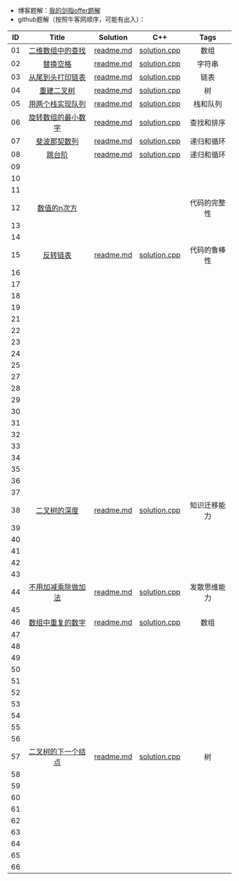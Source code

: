 
- 博客题解：[我的剑指offer题解](https://yangjie.gq/categories/%E5%89%91%E6%8C%87offer/)
- github题解（按照牛客网顺序，可能有出入）：

ID | Title|Solution|C++|Tags
:---:|:---:|:---:|:---:|:---:
01 |[二维数组中的查找](https://www.nowcoder.com/practice/abc3fe2ce8e146608e868a70efebf62e?tpId=13&tqId=11154&tPage=1&rp=1&ru=/ta/coding-interviews&qru=/ta/coding-interviews/question-ranking)| [readme.md](https://github.com/yjgddd/Coding-interviews/blob/master/%E5%89%91%E6%8C%87offer/%E6%95%B0%E7%BB%84%E7%9A%84%E6%9F%A5%E6%89%BE/readme.md)|[solution.cpp](https://github.com/yjgddd/Coding-interviews/blob/master/%E5%89%91%E6%8C%87offer/%E6%95%B0%E7%BB%84%E7%9A%84%E6%9F%A5%E6%89%BE/solution.cpp)|数组
02 |[替换空格](https://www.nowcoder.com/practice/4060ac7e3e404ad1a894ef3e17650423?tpId=13&tqId=11155&tPage=1&rp=1&ru=/ta/coding-interviews&qru=/ta/coding-interviews/question-ranking)| [readme.md](https://github.com/yjgddd/Coding-interviews/blob/master/%E5%89%91%E6%8C%87offer/%E6%9B%BF%E6%8D%A2%E7%A9%BA%E6%A0%BC/readme.md)|[solution.cpp](https://github.com/yjgddd/Coding-interviews/blob/master/%E5%89%91%E6%8C%87offer/%E6%9B%BF%E6%8D%A2%E7%A9%BA%E6%A0%BC/solution.cpp)|字符串
03|[从尾到头打印链表](https://www.nowcoder.com/practice/d0267f7f55b3412ba93bd35cfa8e8035?tpId=13&tqId=11156&tPage=1&rp=1&ru=/ta/coding-interviews&qru=/ta/coding-interviews/question-ranking)| [readme.md](https://github.com/yjgddd/Coding-interviews/blob/master/%E5%89%91%E6%8C%87offer/%E4%BB%8E%E5%B0%BE%E5%88%B0%E5%A4%B4%E6%89%93%E5%8D%B0%E9%93%BE%E8%A1%A8/readme.md)|[solution.cpp](https://github.com/yjgddd/Coding-interviews/blob/master/%E5%89%91%E6%8C%87offer/%E4%BB%8E%E5%B0%BE%E5%88%B0%E5%A4%B4%E6%89%93%E5%8D%B0%E9%93%BE%E8%A1%A8/solution.cpp)|链表
04 |[重建二叉树](https://www.nowcoder.com/practice/8a19cbe657394eeaac2f6ea9b0f6fcf6?tpId=13&tqId=11157&tPage=1&rp=1&ru=/ta/coding-interviews&qru=/ta/coding-interviews/question-ranking)| [readme.md](https://github.com/yjgddd/Coding-interviews/blob/master/%E5%89%91%E6%8C%87offer/%E9%87%8D%E5%BB%BA%E4%BA%8C%E5%8F%89%E6%A0%91/readme.md)|[solution.cpp](https://github.com/yjgddd/Coding-interviews/blob/master/%E5%89%91%E6%8C%87offer/%E9%87%8D%E5%BB%BA%E4%BA%8C%E5%8F%89%E6%A0%91/solution.cpp)|树
05 |[用两个栈实现队列](https://www.nowcoder.com/practice/54275ddae22f475981afa2244dd448c6?tpId=13&tqId=11158&tPage=1&rp=1&ru=/ta/coding-interviews&qru=/ta/coding-interviews/question-ranking)| [readme.md](https://github.com/yjgddd/Coding-interviews/blob/master/%E5%89%91%E6%8C%87offer/%E7%94%A8%E4%B8%A4%E4%B8%AA%E6%A0%88%E5%AE%9E%E7%8E%B0%E9%98%9F%E5%88%97/readme.md)|[solution.cpp](https://github.com/yjgddd/Coding-interviews/blob/master/%E5%89%91%E6%8C%87offer/%E7%94%A8%E4%B8%A4%E4%B8%AA%E6%A0%88%E5%AE%9E%E7%8E%B0%E9%98%9F%E5%88%97/solution.cpp)|栈和队列
06 |[旋转数组的最小数字](https://www.nowcoder.com/practice/9f3231a991af4f55b95579b44b7a01ba?tpId=13&tqId=11159&tPage=1&rp=1&ru=/ta/coding-interviews&qru=/ta/coding-interviews/question-ranking)| [readme.md](https://github.com/yjgddd/Coding-interviews/blob/master/%E5%89%91%E6%8C%87offer/%E6%97%8B%E8%BD%AC%E6%95%B0%E7%BB%84%E7%9A%84%E6%9C%80%E5%B0%8F%E6%95%B0%E5%AD%97/readme.md)|[solution.cpp](https://github.com/yjgddd/Coding-interviews/blob/master/%E5%89%91%E6%8C%87offer/%E6%97%8B%E8%BD%AC%E6%95%B0%E7%BB%84%E7%9A%84%E6%9C%80%E5%B0%8F%E6%95%B0%E5%AD%97/solution.cpp)|查找和排序
07 |[斐波那契数列](https://www.nowcoder.com/practice/c6c7742f5ba7442aada113136ddea0c3?tpId=13&tqId=11160&tPage=1&rp=1&ru=/ta/coding-interviews&qru=/ta/coding-interviews/question-ranking)| [readme.md](https://github.com/yjgddd/Coding-interviews/blob/master/%E5%89%91%E6%8C%87offer/%E6%96%90%E6%B3%A2%E9%82%A3%E5%A5%91%E6%95%B0%E5%88%97/readme.md)|[solution.cpp](https://github.com/yjgddd/Coding-interviews/blob/master/%E5%89%91%E6%8C%87offer/%E6%96%90%E6%B3%A2%E9%82%A3%E5%A5%91%E6%95%B0%E5%88%97/solution.cpp)|递归和循环
08 |[跳台阶](https://www.nowcoder.com/practice/8c82a5b80378478f9484d87d1c5f12a4?tpId=13&tqId=11161&tPage=1&rp=1&ru=/ta/coding-interviews&qru=/ta/coding-interviews/question-ranking)| [readme.md](https://github.com/yjgddd/Coding-interviews/blob/master/%E5%89%91%E6%8C%87offer/%E8%B7%B3%E5%8F%B0%E9%98%B6/readme.md)|[solution.cpp](https://github.com/yjgddd/Coding-interviews/blob/master/%E5%89%91%E6%8C%87offer/%E8%B7%B3%E5%8F%B0%E9%98%B6/solution.cpp)|递归和循环
09 |[]()| []()|[]()
10 |[]()| []()|[]()
11 |[]()| []()|[]()
12 |[数值的n次方](https://www.nowcoder.com/practice/1a834e5e3e1a4b7ba251417554e07c00?tpId=13&tqId=11165&tPage=1&rp=1&ru=/ta/coding-interviews&qru=/ta/coding-interviews/question-ranking)| [](https://github.com/yjgddd/Coding-interviews/blob/master/%E5%89%91%E6%8C%87offer/%E6%95%B0%E5%80%BC%E7%9A%84%E6%95%B4%E6%95%B0%E6%AC%A1%E6%96%B9/readme.md)|[]()|代码的完整性
13 |[]()| []()|[]()
14 |[]()| []()|[]()
15 |[反转链表](https://www.nowcoder.com/practice/75e878df47f24fdc9dc3e400ec6058ca?tpId=13&tqId=11168&tPage=1&rp=1&ru=/ta/coding-interviews&qru=/ta/coding-interviews/question-ranking)| [readme.md](https://github.com/yjgddd/Coding-interviews/blob/master/%E5%89%91%E6%8C%87offer/%E5%8F%8D%E8%BD%AC%E9%93%BE%E8%A1%A8/readme.md)|[solution.cpp](https://github.com/yjgddd/Coding-interviews/blob/master/%E5%89%91%E6%8C%87offer/%E5%8F%8D%E8%BD%AC%E9%93%BE%E8%A1%A8/soulution.cpp)|代码的鲁棒性
16 |[]()| []()|[]()
17 |[]()| []()|[]()
18 |[]()| []()|[]()
19 |[]()| []()|[]()
21 |[]()| []()|[]()
22 |[]()| []()|[]()
23 |[]()| []()|[]()
24 |[]()| []()|[]()
25 |[]()| []()|[]()
27 |[]()| []()|[]()
28 |[]()| []()|[]()
29 |[]()| []()|[]()
30 |[]()| []()|[]()
31 |[]()| []()|[]()
32 |[]()| []()|[]()
33 |[]()| []()|[]()
34 |[]()| []()|[]()
35 |[]()| []()|[]()
36 |[]()| []()|[]()
37 |[]()| []()|[]()
38 |[二叉树的深度](https://www.nowcoder.com/practice/435fb86331474282a3499955f0a41e8b?tpId=13&tqId=11191&tPage=2&rp=2&ru=/ta/coding-interviews&qru=/ta/coding-interviews/question-ranking)| [readme.md](https://github.com/yjgddd/Coding-interviews/blob/master/%E5%89%91%E6%8C%87offer/%E4%BA%8C%E5%8F%89%E6%A0%91%E7%9A%84%E6%B7%B1%E5%BA%A6/readme.md)|[solution.cpp](https://github.com/yjgddd/Coding-interviews/blob/master/%E5%89%91%E6%8C%87offer/%E4%BA%8C%E5%8F%89%E6%A0%91%E7%9A%84%E6%B7%B1%E5%BA%A6/solution.cpp)|知识迁移能力
39 |[]()| []()|[]()
40 |[]()| []()|[]()
41 |[]()| []()|[]()
42 |[]()| []()|[]()
43 |[]()| []()|[]()
44 |[不用加减乘除做加法](https://www.nowcoder.com/practice/59ac416b4b944300b617d4f7f111b215?tpId=13&tqId=11201&tPage=3&rp=3&ru=/ta/coding-interviews&qru=/ta/coding-interviews/question-ranking)| [readme.md](https://github.com/yjgddd/Coding-interviews/blob/master/%E5%89%91%E6%8C%87offer/%E4%B8%8D%E7%94%A8%E5%8A%A0%E5%87%8F%E4%B9%98%E9%99%A4%E5%81%9A%E5%8A%A0%E6%B3%95/readme.md)|[solution.cpp](https://github.com/yjgddd/Coding-interviews/blob/master/%E5%89%91%E6%8C%87offer/%E4%B8%8D%E7%94%A8%E5%8A%A0%E5%87%8F%E4%B9%98%E9%99%A4%E5%81%9A%E5%8A%A0%E6%B3%95/solution.cpp)|发散思维能力
45 |[]()| []()|[]()
46 |[数组中重复的数字](https://www.nowcoder.com/practice/623a5ac0ea5b4e5f95552655361ae0a8?tpId=13&tqId=11203&tPage=3&rp=3&ru=/ta/coding-interviews&qru=/ta/coding-interviews/question-ranking)| [readme.md](https://github.com/yjgddd/Coding-interviews/blob/master/%E5%89%91%E6%8C%87offer/%E6%95%B0%E7%BB%84%E4%B8%AD%E9%87%8D%E5%A4%8D%E7%9A%84%E6%95%B0%E5%AD%97/readme.md)|[solution.cpp](https://github.com/yjgddd/Coding-interviews/blob/master/%E5%89%91%E6%8C%87offer/%E6%95%B0%E7%BB%84%E4%B8%AD%E9%87%8D%E5%A4%8D%E7%9A%84%E6%95%B0%E5%AD%97/solution.cpp)|数组
47 |[]()| []()|[]()
48 |[]()| []()|[]()
49 |[]()| []()|[]()
50 |[]()| []()|[]()
51 |[]()| []()|[]()
52 |[]()| []()|[]()
53 |[]()| []()|[]()
54 |[]()| []()|[]()
55 |[]()| []()|[]()
56 |[]()| []()|[]()
57 |[二叉树的下一个结点](https://www.nowcoder.com/practice/9023a0c988684a53960365b889ceaf5e?tpId=13&tqId=11210&tPage=3&rp=3&ru=/ta/coding-interviews&qru=/ta/coding-interviews/question-ranking)| [readme.md](https://github.com/yjgddd/Coding-interviews/blob/master/%E5%89%91%E6%8C%87offer/%E4%BA%8C%E5%8F%89%E6%A0%91%E7%9A%84%E4%B8%8B%E4%B8%80%E4%B8%AA%E7%BB%93%E7%82%B9/readme.md)|[solution.cpp](https://github.com/yjgddd/Coding-interviews/blob/master/%E5%89%91%E6%8C%87offer/%E4%BA%8C%E5%8F%89%E6%A0%91%E7%9A%84%E4%B8%8B%E4%B8%80%E4%B8%AA%E7%BB%93%E7%82%B9/solution.cpp)|树
58 |[]()| []()|[]()
59 |[]()| []()|[]()
60 |[]()| []()|[]()
61 |[]()| []()|[]()
62 |[]()| []()|[]()
63 |[]()| []()|[]()
64 |[]()| []()|[]()
65 |[]()| []()|[]()
66 |[]()| []()|[]()

